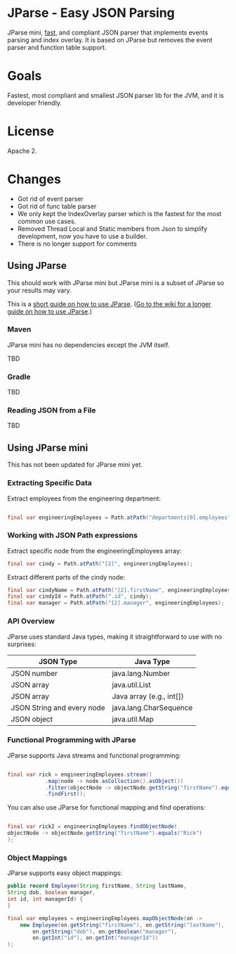 
# JParse - Easy JSON Parsing

JParse mini, [fast](https://github.com/nats-io/jparse/wiki#is-jparse-fast), and compliant JSON parser that implements events parsing and index overlay.
It is based on JParse but removes the event parser and function table support.

# Goals

Fastest, most compliant and smallest JSON parser lib for the JVM, and it is developer friendly.

# License

Apache 2.

# Changes
* Got rid of event parser
* Got rid of func table parser 
* We only kept the IndexOverlay parser which is the fastest for the most common use cases. 
* Removed Thread Local and Static members from Json to simplify development, now you have to use a builder.
* There is no longer support for comments 

## Using JParse

This should work with JParse mini but JParse mini is a subset of JParse so your results may vary. 

This is a [short guide on how to use JParse](https://github.com/nats-io/jparse/wiki#using-jparse).
([Go to the wiki for a longer guide on how to use JParse](https://github.com/nats-io/jparse/wiki#using-jparse).)

### Maven

JParse mini has no dependencies except the JVM itself.

TBD

### Gradle

TBD


### Reading JSON from a File

TBD


## Using JParse mini
This has not been updated for JParse mini yet. 

### Extracting Specific Data

Extract employees from the engineering department:

```java

final var engineeringEmployees = Path.atPath("departments[0].employees", rootNode).asCollection().asArray();

```

### Working with JSON Path expressions

Extract specific node from the engineeringEmployees array:

```java 
final var cindy = Path.atPath("[2]", engineeringEmployees);

```

Extract different parts of the cindy node:

```java
final var cindyName = Path.atPath("[2].firstName", engineeringEmployees);
final var cindyId = Path.atPath(".id", cindy);
final var manager = Path.atPath("[2].manager", engineeringEmployees);
```

### API Overview

JParse uses standard Java types, making it straightforward to use with no surprises:

| JSON Type | Java Type |
| --- | --- |
| JSON number | java.lang.Number |
| JSON array | java.util.List |
| JSON array | Java array (e.g., int[]) |
| JSON String and every node | java.lang.CharSequence |
| JSON object | java.util.Map |


### Functional Programming with JParse
JParse supports Java streams and functional programming:

```java 

final var rick = engineeringEmployees.stream()
            .map(node -> node.asCollection().asObject())
            .filter(objectNode -> objectNode.getString("firstName").equals("Rick"))
            .findFirst();

```
You can also use JParse for functional mapping and find operations:

```java

final var rick2 = engineeringEmployees.findObjectNode(
objectNode -> objectNode.getString("firstName").equals("Rick")
);
```


### Object Mappings
JParse supports easy object mappings:

```java 
public record Employee(String firstName, String lastName,
String dob, boolean manager,
int id, int managerId) {
}
```

```java
final var employees = engineeringEmployees.mapObjectNode(on ->
    new Employee(on.getString("firstName"), on.getString("lastName"),
        on.getString("dob"), on.getBoolean("manager"),
        on.getInt("id"), on.getInt("managerId"))
);

```
